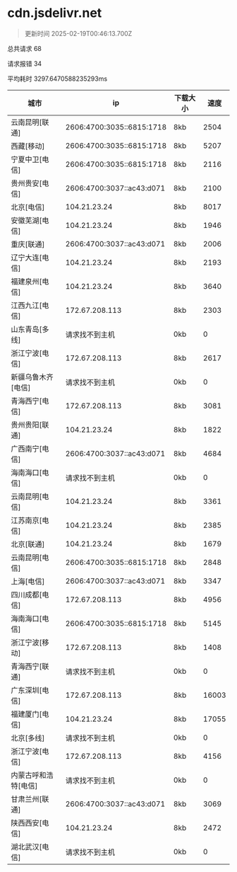 
  # cdn.jsdelivr.net

  > 更新时间 2025-02-19T00:46:13.700Z
  
  总共请求 68

  请求报错 34

  平均耗时 3297.6470588235293ms

|城市|ip|下载大小|速度|
|-----|----------|---|---|
|云南昆明[联通]|2606:4700:3035::6815:1718|8kb|2504|
|西藏[移动]|2606:4700:3035::6815:1718|8kb|5207|
|宁夏中卫[电信]|2606:4700:3035::6815:1718|8kb|2116|
|贵州贵安[电信]|2606:4700:3037::ac43:d071|8kb|2100|
|北京[电信]|104.21.23.24|8kb|8017|
|安徽芜湖[电信]|104.21.23.24|8kb|1946|
|重庆[联通]|2606:4700:3037::ac43:d071|8kb|2006|
|辽宁大连[电信]|104.21.23.24|8kb|2193|
|福建泉州[电信]|104.21.23.24|8kb|3640|
|江西九江[电信]|172.67.208.113|8kb|2303|
|山东青岛[多线]|请求找不到主机|0kb|0|
|浙江宁波[电信]|172.67.208.113|8kb|2617|
|新疆乌鲁木齐[电信]|请求找不到主机|0kb|0|
|青海西宁[电信]|172.67.208.113|8kb|3081|
|贵州贵阳[联通]|104.21.23.24|8kb|1822|
|广西南宁[电信]|2606:4700:3037::ac43:d071|8kb|4684|
|海南海口[电信]|请求找不到主机|0kb|0|
|云南昆明[电信]|104.21.23.24|8kb|3361|
|江苏南京[电信]|104.21.23.24|8kb|2385|
|北京[联通]|104.21.23.24|8kb|1679|
|云南昆明[电信]|2606:4700:3035::6815:1718|8kb|2848|
|上海[电信]|2606:4700:3037::ac43:d071|8kb|3347|
|四川成都[电信]|172.67.208.113|8kb|4956|
|海南海口[电信]|2606:4700:3035::6815:1718|8kb|5145|
|浙江宁波[移动]|172.67.208.113|8kb|1408|
|青海西宁[联通]|请求找不到主机|0kb|0|
|广东深圳[电信]|172.67.208.113|8kb|16003|
|福建厦门[电信]|104.21.23.24|8kb|17055|
|北京[多线]|请求找不到主机|0kb|0|
|浙江宁波[电信]|172.67.208.113|8kb|4156|
|内蒙古呼和浩特[电信]|请求找不到主机|0kb|0|
|甘肃兰州[联通]|2606:4700:3037::ac43:d071|8kb|3069|
|陕西西安[电信]|104.21.23.24|8kb|2472|
|湖北武汉[电信]|请求找不到主机|0kb|0|

  